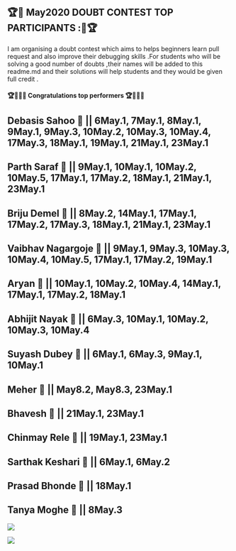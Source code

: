 ## 🏆🌟 May2020 DOUBT CONTEST TOP PARTICIPANTS :🌟🏆

I am organising a doubt contest which aims to helps beginners learn pull request and also improve their debugging skills .For students who will be solving a good number of doubts ,their names will be added to this readme.md and their solutions will help students and they would be given full credit .


#### 🏆🤩🔥🔥 Congratulations top performers 🏆🤩🔥🔥

## **Debasis Sahoo** 🥭 || 6May.1, 7May.1, 8May.1, 9May.1, 9May.3, 10May.2, 10May.3, 10May.4, 17May.3, 18May.1, 19May.1, 21May.1, 23May.1
## Parth Saraf 🍉 || 9May.1, 10May.1, 10May.2, 10May.5, 17May.1, 17May.2, 18May.1, 21May.1, 23May.1
## Briju Demel 🍐 || 8May.2, 14May.1, 17May.1, 17May.2, 17May.3, 18May.1, 21May.1, 23May.1
## Vaibhav Nagargoje 🍍 || 9May.1, 9May.3, 10May.3, 10May.4, 10May.5, 17May.1, 17May.2, 19May.1
## Aryan 🍊 || 10May.1, 10May.2, 10May.4, 14May.1, 17May.1, 17May.2, 18May.1
## Abhijit Nayak 🍕 || 6May.3, 10May.1, 10May.2, 10May.3, 10May.4
## Suyash Dubey 🍎 || 6May.1, 6May.3, 9May.1, 10May.1
## Meher 🍓 || May8.2, May8.3, 23May.1
## Bhavesh 🍈 || 21May.1, 23May.1
## Chinmay Rele 🍏 || 19May.1, 23May.1
## Sarthak Keshari 🍑 || 6May.1, 6May.2
## Prasad Bhonde 🍌 || 18May.1
## Tanya Moghe 🍇 || 8May.3










![](https://github.com/aadhar54/May2020/blob/master/img/gitimage.jpg)

![](https://github.com/aadhar54/May2020/blob/master/image.jpg?raw=true)

